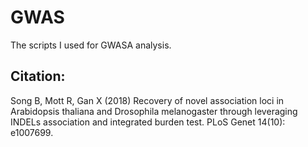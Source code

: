 # GWAS
The scripts I used for GWASA analysis.


## Citation:
Song B, Mott R, Gan X (2018) Recovery of novel association loci in Arabidopsis thaliana and Drosophila melanogaster through leveraging INDELs association and integrated burden test. PLoS Genet 14(10): e1007699. 
